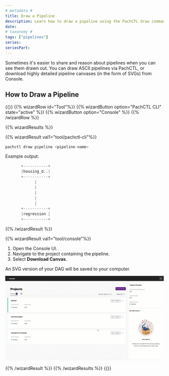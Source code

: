 ```yaml
---
# metadata # 
title: Draw a Pipeline
description: Learn how to draw a pipeline using the PachCTL draw command or Console. 
date: 
# taxonomy #
tags: ["pipelines"]
series:
seriesPart:
---
```


Sometimes it's easier to share and reason about pipelines when you can see them drawn out. You can draw ASCII pipelines via PachCTL, or download highly detailed pipeline canvases (in the form of SVGs) from Console.

## How to Draw a Pipeline

{{<stack type="wizard">}}
{{% wizardRow id="Tool"%}}
{{% wizardButton option="PachCTL CLI" state="active" %}}
{{% wizardButton option="Console" %}}
{{% /wizardRow %}}

{{% wizardResults  %}}

{{% wizardResult val1="tool/pachctl-cli"%}}
```s
pachctl draw pipeline <pipeline-name>
```

Example output:

```s
       +-----------+
       |housing_d..|
       +-----------+
             |            
             |            
             |            
             |            
             |            
       +-----------+
       |regression |
       +-----------+
```
{{% /wizardResult %}}

{{% wizardResult val1="tool/console"%}}

1. Open the Console UI.
2. Navigate to the project containing the pipeline.
3. Select **Download Canvas**. 

An SVG version of your DAG will be saved to your computer.

![draw-pipeline-canvas](/images/console/download-canvas.gif)

{{% /wizardResult %}}
{{% /wizardResults %}}
{{</stack>}}

